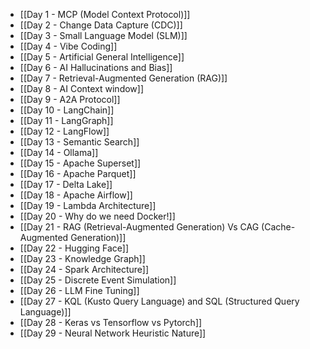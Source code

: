 -  [[Day 1 - MCP (Model Context Protocol)]]
-  [[Day 2 - Change Data Capture (CDC)]]
-  [[Day 3 - Small Language Model (SLM)]]
-  [[Day 4 - Vibe Coding]]
-  [[Day 5 - Artificial General Intelligence]]
-  [[Day 6 - AI Hallucinations and Bias]]
-  [[Day 7 - Retrieval-Augmented Generation (RAG)]]
-  [[Day 8 - AI Context window]]
-  [[Day 9 - A2A Protocol]]
-  [[Day 10 - LangChain]]
-  [[Day 11 - LangGraph]]
-  [[Day 12 - LangFlow]]
-  [[Day 13 - Semantic Search]]
-  [[Day 14 - Ollama]]
-  [[Day 15 - Apache Superset]]
-  [[Day 16 - Apache Parquet]]
-  [[Day 17 - Delta Lake]]
-  [[Day 18 - Apache Airflow]]
-  [[Day 19 - Lambda Architecture]]
-  [[Day 20 - Why do we need Docker!]]
-  [[Day 21 - RAG (Retrieval-Augmented Generation) Vs CAG (Cache-Augmented Generation)]]
-  [[Day 22 - Hugging Face]]
-  [[Day 23 - Knowledge Graph]]
-  [[Day 24 - Spark Architecture]]
-  [[Day 25 - Discrete Event Simulation]]
-  [[Day 26 - LLM Fine Tuning]]
-  [[Day 27 - KQL (Kusto Query Language) and SQL (Structured Query Language)]]
-  [[Day 28 - Keras vs Tensorflow vs Pytorch]]
-  [[Day 29 - Neural Network Heuristic Nature]]

